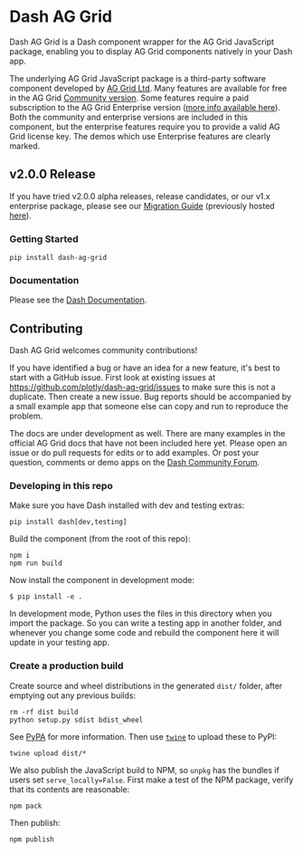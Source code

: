 # Dash AG Grid

Dash AG Grid is a Dash component wrapper for the AG Grid JavaScript package, enabling you to display AG Grid components natively in your Dash app.

The underlying AG Grid JavaScript package is a third-party software component developed by [AG Grid Ltd](http://www.ag-grid.com/). Many features are available for free in the AG Grid [Community version](https://github.com/ag-grid/ag-grid). Some features require a paid subscription to the AG Grid Enterprise version ([more info available here](https://www.ag-grid.com/license-pricing.php)). Both the community and enterprise versions are included in this component, but the enterprise features require you to provide a valid AG Grid license key. The demos which use Enterprise features are clearly marked.


## v2.0.0 Release

If you have tried v2.0.0 alpha releases, release candidates, or our v1.x enterprise package, please see our [Migration Guide](https://dash.plotly.com/dash-ag-grid/migration-guide) (previously hosted [here](https://dashaggrid.pythonanywhere.com/getting-started/migration-guide)).


### Getting Started

`pip install dash-ag-grid`


### Documentation
Please see the [Dash Documentation](https://dash.plotly.com/dash-ag-grid).

## Contributing

Dash AG Grid welcomes community contributions!

If you have identified a bug or have an idea for a new feature, it's best to start with a GitHub issue. First look at existing issues at https://github.com/plotly/dash-ag-grid/issues to make sure this is not a duplicate. Then create a new issue. Bug reports should be accompanied by a small example app that someone else can copy and run to reproduce the problem.

The docs are under development as well. There are many examples in the official AG Grid docs that have not been included here yet. Please open an issue or do pull requests for edits or to add examples. Or post your question, comments or demo apps on the [Dash Community Forum](https://community.plotly.com/).


### Developing in this repo

Make sure you have Dash installed with dev and testing extras:
```
pip install dash[dev,testing]
```
Build the component (from the root of this repo):
```
npm i
npm run build
```
Now install the component in development mode:
```
$ pip install -e .
```
In development mode, Python uses the files in this directory when you import the package. So you can write a testing app in another folder, and whenever you change some code and rebuild the component here it will update in your testing app.

### Create a production build

Create source and wheel distributions in the generated `dist/` folder, after emptying out any previous builds:
```
rm -rf dist build
python setup.py sdist bdist_wheel
```
See [PyPA](https://packaging.python.org/guides/distributing-packages-using-setuptools/#packaging-your-project)
for more information.
Then use [`twine`](https://pypi.org/project/twine/) to upload these to PyPI:
```
twine upload dist/*
```
We also publish the JavaScript build to NPM, so `unpkg` has the bundles if users set `serve_locally=False`. First make a test of the NPM package, verify that its contents are reasonable:
```
npm pack
```
Then publish:
```
npm publish
```